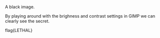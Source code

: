 A black image.

By playing around with the brighness and contrast settings in GIMP we can clearly see the secret.

flag{LETHAL}